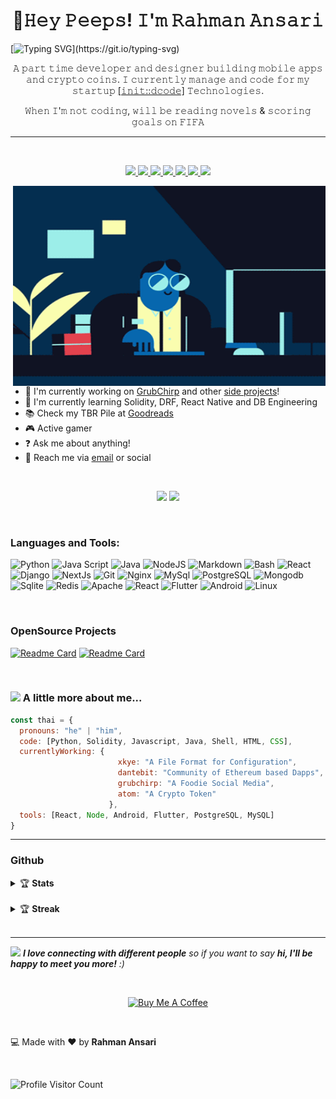 <h1 align="center">👋𝙷𝚎𝚢 𝙿𝚎𝚎𝚙𝚜! 𝙸'𝚖 𝚁𝚊𝚑𝚖𝚊𝚗 𝙰𝚗𝚜𝚊𝚛𝚒</h1>

[![Typing SVG](https://readme-typing-svg.herokuapp.com?font=comfortaa&color=016EEA&size=24&width=500&lines=An+Alien+From+Mars;Open-Source+Developer;Avid+Gamer;and+a+Technopreneur!;Nice+to+meet+you...)](https://git.io/typing-svg)

<p align="center">
𝙰 𝚙𝚊𝚛𝚝 𝚝𝚒𝚖𝚎 𝚍𝚎𝚟𝚎𝚕𝚘𝚙𝚎𝚛 𝚊𝚗𝚍 𝚍𝚎𝚜𝚒𝚐𝚗𝚎𝚛 𝚋𝚞𝚒𝚕𝚍𝚒𝚗𝚐 𝚖𝚘𝚋𝚒𝚕𝚎 𝚊𝚙𝚙𝚜 𝚊𝚗𝚍 𝚌𝚛𝚢𝚙𝚝𝚘 𝚌𝚘𝚒𝚗𝚜.  𝙸 𝚌𝚞𝚛𝚛𝚎𝚗𝚝𝚕𝚢 𝚖𝚊𝚗𝚊𝚐𝚎 𝚊𝚗𝚍 𝚌𝚘𝚍𝚎 𝚏𝚘𝚛 𝚖𝚢 𝚜𝚝𝚊𝚛𝚝𝚞𝚙 <a href="https://github.com/initdcodedev">[𝚒𝚗𝚒𝚝::𝚍𝚌𝚘𝚍𝚎]</a> 𝚃𝚎𝚌𝚑𝚗𝚘𝚕𝚘𝚐𝚒𝚎𝚜.
</p>

<p align="center"> 
𝚆𝚑𝚎𝚗 𝙸'𝚖 𝚗𝚘𝚝 𝚌𝚘𝚍𝚒𝚗𝚐, 𝚠𝚒𝚕𝚕 𝚋𝚎 𝚛𝚎𝚊𝚍𝚒𝚗𝚐 𝚗𝚘𝚟𝚎𝚕𝚜 & 𝚜𝚌𝚘𝚛𝚒𝚗𝚐 𝚐𝚘𝚊𝚕𝚜 𝚘𝚗 𝙵𝙸𝙵𝙰 

</p>

---

</br>

<p align="center">
  <a href="https://www.facebook.com/Rahman.Abdur.11"> <img src="https://img.shields.io/badge/Facebook-1877F2?style=for-the-badge&logo=facebook&logoColor=white"> </a>
  <a href="https://www.instagram.com/failedtamilian/"> <img src="https://img.shields.io/badge/Instagram-E4405F?style=for-the-badge&logo=instagram&logoColor=white"> </a>
  <a href="https://twitter.com/failedtamilian"> <img src="https://img.shields.io/badge/Twitter-1DA1F2?style=for-the-badge&logo=twitter&logoColor=white"> </a>
  <a href="https://www.linkedin.com/in/mohamed-abdur-rahman-a644877a"> <img src="https://img.shields.io/badge/LinkedIn-0077B5?style=for-the-badge&logo=linkedin&logoColor=white"> </a>
  <a href="bitclout.com/u/abdurrahman"> <img src="https://img.shields.io/badge/Bitclout-000000?style=for-the-badge&logo=bitclout&logoColor=white"> </a>
  <a href="https://owl.hashnode.dev/"> <img src="https://img.shields.io/badge/hashnode-3726FF?style=for-the-badge&logo=hashnode&logoColor=white"> </a>
  <a href="https://dev.to/rahmanansari"> <img src="https://img.shields.io/badge/dev.to-000000?style=for-the-badge&logo=dev.to&logoColor=white"> </a>

</p>

<img align="right" alt="GIF" src="https://github.com/RahmanAnsari/RahmanAnsari/blob/main/images/coder.gif?raw=true" width="500" height="320" />

</br>

 - :wrench: I'm currently working on [GrubChirp](https://github.com/grubchirp) and other [side projects]()!
 - :dart: I'm currently learning Solidity, DRF, React Native and DB Engineering
 - :books: Check my TBR Pile at [Goodreads](https://www.goodreads.com/aaryanrahi)
 - :video_game: Active gamer
 - :question: Ask me about anything!
 - :e-mail: Reach me via [email](mailto:iamrahmanansari@gmail.com) or social

</br>

<p align="center">
<img src="https://img.shields.io/discord/848894520636473386?color=blue&label=Discord&style=for-the-badge">
<img src="https://img.shields.io/gitter/room/RahmanAnsari/general-chat?color=%23e62e61&label=CHAT&style=for-the-badge">
</p>
   
</br>

### Languages and Tools:
![Python](https://img.shields.io/badge/Python-3776AB?style=for-the-badge&logo=python&logoColor=white)
![Java Script](https://img.shields.io/badge/JavaScript-F7DF1E?style=for-the-badge&logo=javascript&logoColor=black)
![Java](https://img.shields.io/badge/Java-ED8B00?style=for-the-badge&logo=java&logoColor=white)
![NodeJS](https://img.shields.io/badge/Node.js-43853D?style=for-the-badge&logo=node-dot-js&logoColor=white)
![Markdown](https://img.shields.io/badge/Markdown-000000?style=for-the-badge&logo=markdown&logoColor=white)
![Bash](https://img.shields.io/badge/Shell_Script-121011?style=for-the-badge&logo=gnu-bash&logoColor=white)
![React](https://img.shields.io/badge/React-20232A?style=for-the-badge&logo=react&logoColor=61DAFB)
![Django](https://img.shields.io/badge/Django-092E20?style=for-the-badge&logo=django&logoColor=green)
![NextJs](https://img.shields.io/badge/next.js-000000?style=for-the-badge&logo=next-dot-js&logoColor=white)
![Git](https://img.shields.io/badge/Git-F05032?style=for-the-badge&logo=git&logoColor=white)
![Nginx](https://img.shields.io/badge/Nginx-009639?style=for-the-badge&logo=nginx&logoColor=white)
![MySql](https://img.shields.io/badge/MySQL-00000F?style=for-the-badge&logo=mysql&logoColor=white)
![PostgreSQL](https://img.shields.io/badge/PostgreSQL-316192?style=for-the-badge&logo=postgresql&logoColor=white)
![Mongodb](https://img.shields.io/badge/MongoDB-4EA94B?style=for-the-badge&logo=mongodb&logoColor=white)
![Sqlite](https://img.shields.io/badge/SQLite-07405E?style=for-the-badge&logo=sqlite&logoColor=white)
![Redis](https://img.shields.io/badge/redis-%23DD0031.svg?&style=for-the-badge&logo=redis&logoColor=white)
![Apache](https://img.shields.io/badge/Cassandra-1287B1?style=for-the-badge&logo=apache%20cassandra&logoColor=white)
![React](https://img.shields.io/badge/React_Native-20232A?style=for-the-badge&logo=react&logoColor=61DAFB)
![Flutter](https://img.shields.io/badge/Flutter-02569B?style=for-the-badge&logo=flutter&logoColor=white)
![Android](https://img.shields.io/badge/Android-3DDC84?style=for-the-badge&logo=android&logoColor=white)
![Linux](https://img.shields.io/badge/Linux-FCC624?style=for-the-badge&logo=linux&logoColor=black)

</br>

### OpenSource Projects

[![Readme Card](https://github-readme-stats.vercel.app/api/pin/?username=RahmanAnsari&repo=xkye-lang)](https://github.com/RahmanAnsari/xkye-lang)
[![Readme Card](https://github-readme-stats.vercel.app/api/pin/?username=RahmanAnsari&repo=xkye_python)](https://github.com/RahmanAnsari/xkye_python)

</br>

### <img src="https://media.giphy.com/media/VgCDAzcKvsR6OM0uWg/giphy.gif" width="50"> A little more about me...  

```javascript
const thai = {
  pronouns: "he" | "him",
  code: [Python, Solidity, Javascript, Java, Shell, HTML, CSS],
  currentlyWorking: {
                        xkye: "A File Format for Configuration",
                        dantebit: "Community of Ethereum based Dapps",
                        grubchirp: "A Foodie Social Media",
                        atom: "A Crypto Token"
                      },
  tools: [React, Node, Android, Flutter, PostgreSQL, MySQL]
}
```

---

### Github
<details>
  <summary>&#127942 <b>Stats</b></summary>
  
</br>

[![Top Langs](https://github-readme-stats.vercel.app/api/top-langs/?username=RahmanAnsari)](https://github.com/RahmanAnsari/RahmanAnsari)

</br>

[![Anurag's GitHub stats](https://github-readme-stats.vercel.app/api?username=RahmanAnsari&show_icons=true)](https://github.com/RahmanAnsari/RahmanAnsari)
</details>

</br>

<details>
  <summary>&#127942 <b>Streak</b></summary>
  
</br>

[![GitHub Streak](https://github-readme-streak-stats.herokuapp.com?user=RahmanAnsari&theme=radical)](https://git.io/streak-stats)
</details>


</br>

---

<img src="https://media.giphy.com/media/LnQjpWaON8nhr21vNW/giphy.gif" width="60"> <em><b>I love connecting with different people</b> so if you want to say <b>hi, I'll be happy to meet you more!</b> :)</em>

</br>

<p align="center">
<a href="https://www.buymeacoffee.com/rahmanansari" target="_blank"><img src="https://raw.githubusercontent.com/appcraftstudio/buymeacoffee/master/Images/snapshot-bmc-button.png" alt="Buy Me A Coffee" width="20%" height="10%"></a>
</p>

</br>

:computer: Made with :heart: by **Rahman Ansari**

</br>

![Profile Visitor Count](https://komarev.com/ghpvc/?username=RahmanAnsari)



